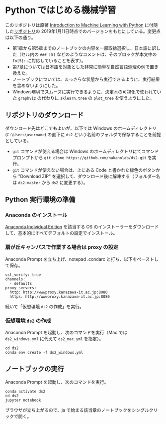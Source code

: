 # Python ではじめる機械学習

このリポジトリは原著 [Introduction to Machine Learning with Python](https://www.oreilly.com/library/view/introduction-to-machine/9781449369880/) に付随した[リポジトリ](https://github.com/amueller/introduction_to_ml_with_python)の 2019年1月11日時点でのバージョンをもとにしている。変更点は以下の通り。

- 第1章から第5章までのノートブックの内容を一部取捨選択し、日本語に訳した（セル内の `### [5]` などのようなコメントは、そのブロックが本文中の `In[5]:` に対応していることを表す）。
- 第7章については日本語を対象とした非常に簡単な自然言語処理の例で置き換えた。
- ノートブックについては、まっさらな状態から実行できるように、実行結果を含めないようにした。
- Windows環境でスムーズに実行できるように、決定木の可視化で使われていた `graphviz` の代わりに `sklearn.tree` の `plot_tree` を使うようにした。

## リポジトリのダウンロード

ダウンロード先はどこでもよいが、以下では Windows のホームディレクトリ (`C:\Users\username`) の直下に `ds2` という名前のフォルダで保存することを前提としている。
- `git` コマンドが使える場合は Windows のホームディレクトリにてコマンドプロンプトから `git clone https://github.com/nakanolab/ds2.git` を実行。
- `git` コマンドが使えない場合は、上にある Code と書かれた緑色のボタンから "Download ZIP" を選択して、ダウンロード後に解凍する（フォルダー名は `ds2-master` から `ds2` に変更する）。

## Python 実行環境の準備

### Anaconda のインストール

[Anaconda Individual Edition](https://www.anaconda.com/products/individual) を該当する OS のインストーラーをダウンロードして、基本的にすべてデフォルトの設定でインストール。

### 扇が丘キャンパスで作業する場合は proxy の設定

Anaconda Prompt を立ち上げ、notepad .condarc と打ち、以下をペーストして保存。

    ssl_verify: true
    channels:
      - defaults
    proxy_servers:
      http: http://wwwproxy.kanazawa-it.ac.jp:8080
      https: http://wwwproxy.kanazawa-it.ac.jp:8080

続いて「仮想環境 `ds2` の作成」を実行。

### 仮想環境 `ds2` の作成

Anaconda Prompt を起動し、次のコマンドを実行（Mac では `ds2_windows.yml` に代えて `ds2_mac.yml` を指定）。

    cd ds2
    conda env create -f ds2_windows.yml

## ノートブックの実行

Anaconda Prompt を起動し、次のコマンドを実行。

    conda activate ds2
    cd ds2
    jupyter notebook

ブラウザが立ち上がるので、ja で始まる該当章のノートブックをシングルクリックで開く。
